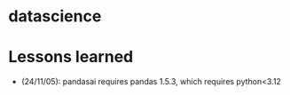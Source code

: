 # datascience
# Lessons learned
- (24/11/05): pandasai requires pandas 1.5.3, which requires python<3.12
